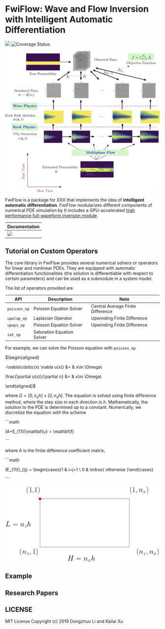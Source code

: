 # FwiFlow: Wave and Flow Inversion with Intelligent Automatic Differentiation

![](https://travis-ci.org/lidongzh/FwiFlow.jl.svg?branch=master)
![Coverage Status](https://coveralls.io/repos/github/lidongzh/FwiFlow.jl/badge.svg?branch=master)





<img src="docs/assets/diagram.png" style="zoom:67%;" />



FwiFlow is a package for XXX that implements the idea of **intelligent automatic differentiation**.  FwiFlow modularizes different components of numerical PDE simulation by It includes a GPU-accelerated [high performance full-waveform inversion module](./src/Ops/FWI/Src).



| Documentation                                                |
| ------------------------------------------------------------ |
| [![](https://img.shields.io/badge/docs-dev-blue.svg)](https://lidongzh.github.io/FwiFlow.jl/dev) |





## Tutorial on Custom Operators

The core library in FwiFlow provides several numerical solvers or operators for linear and nonlinear PDEs. They are equipped with automatic differentiation functionalities (the solution is differentiable with respect to certain parameters) and can be used as a submodule in a system model. 

The list of operators provided are

| API          | Description                | Note                              |
| ------------ | -------------------------- | --------------------------------- |
| `poisson_op` | Poisson Equation Solver    | Central Average Finite Difference |
| `upwlap_op`  | Laplacian Operator         | Upwinding Finite Difference       |
| `upwps_op`   | Poisson Equation Solver    | Upwinding Finite Difference       |
| `sat_op`     | Saturation Equation Solver |                                   |

For example, we can solve the Poisson equation with `poisson_op`

$\begin{aligned}

-\nabla\cdot(c(x) \nabla u(x)) &=  & x\in \Omega\\

\frac{\partial u(x)}{\partial n} &=  & x\in \Omega\\

\end{aligned}$

where $\Omega=[0,n_zh]\times [0, n_xh]$. The equation is solved using finite difference method, where the step size in each direction is $h$. Mathematically, the solution to the PDE is determined up to a constant. Numerically, we discretize the equation with the scheme

\```math

(A+E_{11})\mathbf{u} = \mathbf{f}

\```

where $A$ is the finite difference coefficient matrix,

\```math

(E_{11})_{ij} = \begin{cases}1 & i=j=1 \\ 0 & \mbox{ otherwise }\end{cases}

\```

![](docs/assets/doc_domain.png)

##  Example



## Research Papers

## LICENSE
MIT License
Copyright (c) 2019 Dongzhuo Li and Kailai Xu


